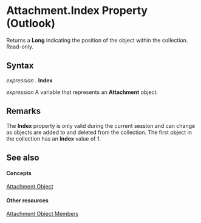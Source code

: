 
# Attachment.Index Property (Outlook)

Returns a  **Long** indicating the position of the object within the collection. Read-only.


## Syntax

 _expression_ . **Index**

 _expression_ A variable that represents an **Attachment** object.


## Remarks

The  **Index** property is only valid during the current session and can change as objects are added to and deleted from the collection. The first object in the collection has an **Index** value of 1.


## See also


#### Concepts


[Attachment Object](3e11582b-ac90-0948-bc37-506570bb287b.md)
#### Other resources


[Attachment Object Members](f4870da5-c632-3d18-3038-b64b67777ecc.md)
